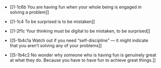 - [[1-1c6b You are having fun when your whole being is engaged in solving a problem]]
- [[1-1c4 To be surprised is to be mistaken]]
- [[1-2f1c Your thinking must be digital to be mistaken, to be surprised]]

- [[5-1b4c1a Watch out if you need “self-discipline” — it might indicate that you aren’t solving any of your problems]]
- [[5-1b4c2 No wonder why someone who is having fun is genuinely great at what they do. Because you have to have fun to achieve great things.]]

